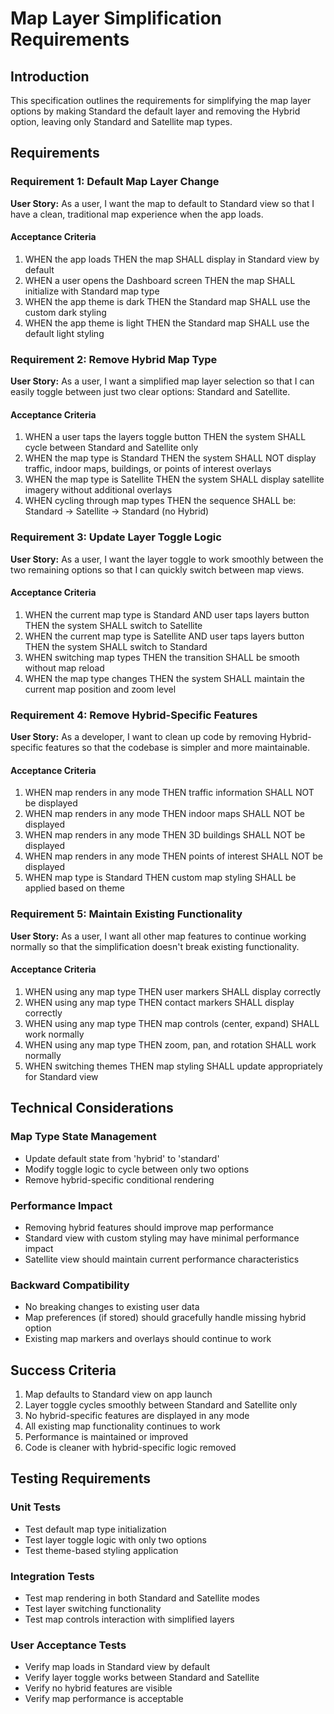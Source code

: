 # Map Layer Simplification Requirements

## Introduction

This specification outlines the requirements for simplifying the map layer options by making Standard the default layer and removing the Hybrid option, leaving only Standard and Satellite map types.

## Requirements

### Requirement 1: Default Map Layer Change

**User Story:** As a user, I want the map to default to Standard view so that I have a clean, traditional map experience when the app loads.

#### Acceptance Criteria

1. WHEN the app loads THEN the map SHALL display in Standard view by default
2. WHEN a user opens the Dashboard screen THEN the map SHALL initialize with Standard map type
3. WHEN the app theme is dark THEN the Standard map SHALL use the custom dark styling
4. WHEN the app theme is light THEN the Standard map SHALL use the default light styling

### Requirement 2: Remove Hybrid Map Type

**User Story:** As a user, I want a simplified map layer selection so that I can easily toggle between just two clear options: Standard and Satellite.

#### Acceptance Criteria

1. WHEN a user taps the layers toggle button THEN the system SHALL cycle between Standard and Satellite only
2. WHEN the map type is Standard THEN the system SHALL NOT display traffic, indoor maps, buildings, or points of interest overlays
3. WHEN the map type is Satellite THEN the system SHALL display satellite imagery without additional overlays
4. WHEN cycling through map types THEN the sequence SHALL be: Standard → Satellite → Standard (no Hybrid)

### Requirement 3: Update Layer Toggle Logic

**User Story:** As a user, I want the layer toggle to work smoothly between the two remaining options so that I can quickly switch between map views.

#### Acceptance Criteria

1. WHEN the current map type is Standard AND user taps layers button THEN the system SHALL switch to Satellite
2. WHEN the current map type is Satellite AND user taps layers button THEN the system SHALL switch to Standard
3. WHEN switching map types THEN the transition SHALL be smooth without map reload
4. WHEN the map type changes THEN the system SHALL maintain the current map position and zoom level

### Requirement 4: Remove Hybrid-Specific Features

**User Story:** As a developer, I want to clean up code by removing Hybrid-specific features so that the codebase is simpler and more maintainable.

#### Acceptance Criteria

1. WHEN map renders in any mode THEN traffic information SHALL NOT be displayed
2. WHEN map renders in any mode THEN indoor maps SHALL NOT be displayed  
3. WHEN map renders in any mode THEN 3D buildings SHALL NOT be displayed
4. WHEN map renders in any mode THEN points of interest SHALL NOT be displayed
5. WHEN map type is Standard THEN custom map styling SHALL be applied based on theme

### Requirement 5: Maintain Existing Functionality

**User Story:** As a user, I want all other map features to continue working normally so that the simplification doesn't break existing functionality.

#### Acceptance Criteria

1. WHEN using any map type THEN user markers SHALL display correctly
2. WHEN using any map type THEN contact markers SHALL display correctly
3. WHEN using any map type THEN map controls (center, expand) SHALL work normally
4. WHEN using any map type THEN zoom, pan, and rotation SHALL work normally
5. WHEN switching themes THEN map styling SHALL update appropriately for Standard view

## Technical Considerations

### Map Type State Management
- Update default state from 'hybrid' to 'standard'
- Modify toggle logic to cycle between only two options
- Remove hybrid-specific conditional rendering

### Performance Impact
- Removing hybrid features should improve map performance
- Standard view with custom styling may have minimal performance impact
- Satellite view should maintain current performance characteristics

### Backward Compatibility
- No breaking changes to existing user data
- Map preferences (if stored) should gracefully handle missing hybrid option
- Existing map markers and overlays should continue to work

## Success Criteria

1. Map defaults to Standard view on app launch
2. Layer toggle cycles smoothly between Standard and Satellite only
3. No hybrid-specific features are displayed in any mode
4. All existing map functionality continues to work
5. Performance is maintained or improved
6. Code is cleaner with hybrid-specific logic removed

## Testing Requirements

### Unit Tests
- Test default map type initialization
- Test layer toggle logic with only two options
- Test theme-based styling application

### Integration Tests  
- Test map rendering in both Standard and Satellite modes
- Test layer switching functionality
- Test map controls interaction with simplified layers

### User Acceptance Tests
- Verify map loads in Standard view by default
- Verify layer toggle works between Standard and Satellite
- Verify no hybrid features are visible
- Verify map performance is acceptable